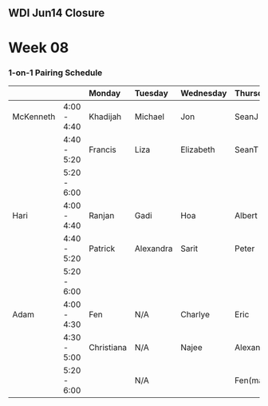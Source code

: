 ## WDI Jun14 Closure

# Week 08

### 1-on-1 Pairing Schedule

|            |             | Monday     | Tuesday   | Wednesday   | Thursday  | Friday |
|:---        |:---         |:---        |:---       |:---         |:---       |:---    |
| McKenneth  | 4:00 - 4:40 | Khadijah   | Michael   | Jon         | SeanJ     |        |
|            | 4:40 - 5:20 | Francis    | Liza      | Elizabeth   | SeanT     |        |
|            | 5:20 - 6:00 |            |           |             |           |        |
| Hari       | 4:00 - 4:40 | Ranjan     | Gadi      | Hoa         | Albert    |        |
|            | 4:40 - 5:20 | Patrick    | Alexandra | Sarit       | Peter     |        |
|            | 5:20 - 6:00 |            |           |             |           |        |
| Adam       | 4:00 - 4:30 | Fen        | N/A       | Charlye     | Eric      |        |
|            | 4:30 - 5:00 | Christiana | N/A       | Najee       | Alexander |        |
|            | 5:20 - 6:00 |            | N/A       |             | Fen(makeup)|        |
